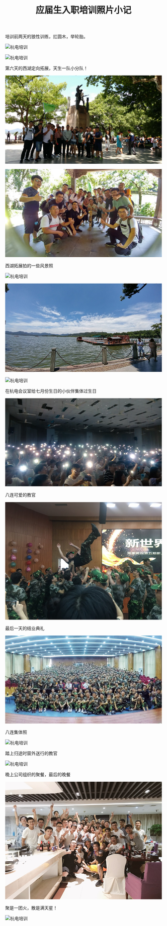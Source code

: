﻿---
layout: post
title: 应届生入职培训照片小记
category: 生活
description: 职业化第一步
---
培训前两天的狼性训练，扛圆木，举轮胎。

![杭电培训](/images/2018-07-21-entry-training/1.jpg)

![杭电培训](/images/2018-07-21-entry-training/2.jpg)

第六天的西湖定向拓展，天生一队小分队！

![杭电培训](/images/2018-07-21-entry-training/3.jpg)

![杭电培训](/images/2018-07-21-entry-training/4.jpg)

西湖拓展拍的一些风景照

![杭电培训](/images/2018-07-21-entry-training/5.jpg)

![杭电培训](/images/2018-07-21-entry-training/6.jpg)

![杭电培训](/images/2018-07-21-entry-training/7.jpg)

在杭电会议室给七月份生日的小伙伴集体过生日

![杭电培训](/images/2018-07-21-entry-training/8.jpg)

八连可爱的教官

![杭电培训](/images/2018-07-21-entry-training/9.jpg)

最后一天的结业典礼

![杭电培训](/images/2018-07-21-entry-training/10.jpg)

八连集体照

![杭电培训](/images/2018-07-21-entry-training/11.jpg)

踏上归途时窗外送行的教官

![杭电培训](/images/2018-07-21-entry-training/12.jpg)

晚上公司组织的聚餐，最后的晚餐

![杭电培训](/images/2018-07-21-entry-training/13.jpg)

聚是一团火，散是满天星！

![杭电培训](/images/2018-07-21-entry-training/14.jpg)

